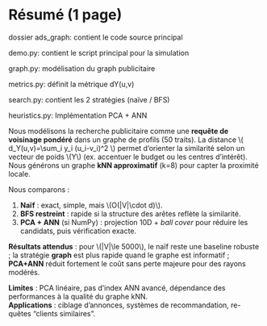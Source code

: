 
# Résumé (1 page)

dossier ads_graph: contient le code source principal

demo.py: contient le script principal pour la simulation

graph.py: modélisation du graph publicitaire

metrics.py: définit la métrique dY(u,v)

search.py: contient les 2 stratégies (naïve / BFS)

heuristics.py: Implémentation PCA + ANN

Nous modélisons la recherche publicitaire comme une **requête de voisinage pondéré** dans un graphe de profils (50 traits). La distance
\\( d_Y(u,v)=\sum_i y_i (u_i-v_i)^2 \\) permet d’orienter la similarité selon un vecteur de poids \\(Y\\) (ex. accentuer le budget ou les centres d’intérêt).
Nous générons un graphe **kNN approximatif** (k=8) pour capter la proximité locale.

Nous comparons :
1. **Naïf** : exact, simple, mais \\(O(|V|\\cdot d)\\).
2. **BFS restreint** : rapide si la structure des arêtes reflète la similarité.
3. **PCA + ANN** (si NumPy) : projection 10D + *ball cover* pour réduire les candidats, puis vérification exacte.

**Résultats attendus** : pour \\(|V|\\le 5000\\), le naïf reste une baseline robuste ; la stratégie **graph** est plus rapide quand le graphe est informatif ; **PCA+ANN**
réduit fortement le coût sans perte majeure pour des rayons modérés.

**Limites** : PCA linéaire, pas d’index ANN avancé, dépendance des performances à la qualité du graphe kNN.  
**Applications** : ciblage d’annonces, systèmes de recommandation, re-quêtes “clients similaires”.
